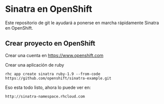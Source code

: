 Sinatra en OpenShift
====================

Este repositorio de git le ayudará a ponerse en marcha rápidamente Sinatra en OpenShift. 


Crear proyecto en OpenShift
----------------------------

Crear una cuenta en https://www.openshift.com 

Crear una aplicación de ruby

    rhc app create sinatra ruby-1.9 --from-code https://github.com/openshift/sinatra-example.git

Eso esta todo listo, ahora lo puede ver en:

    http://sinatra-namespace.rhcloud.com

